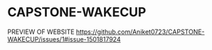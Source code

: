 # CAPSTONE-WAKECUP
PREVIEW OF WEBSITE
https://github.com/Aniket0723/CAPSTONE-WAKECUP/issues/1#issue-1501817924
